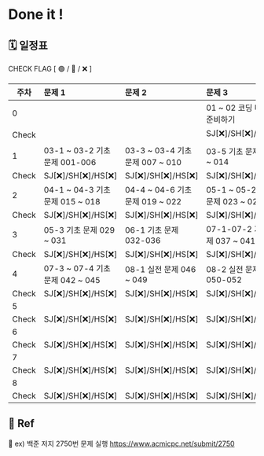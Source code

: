 # Done it !

## 🗓 일정표

CHECK FLAG [ 🟢 / 🔺 / ❌ ]

|**주차**| **문제 1** | **문제 2** | **문제 3** |
| ----- |:-------------------------|:--------|:--------|
|0     |  | | 01 ~ 02 코딩 테스트 준비하기 | 
|Check | | | SJ[❌]/SH[❌]/HS[🟢] | 
|1     | 03-1 ~ 03-2 기초 문제 001-006 | 03-3 ~ 03-4 기초 문제 007 ~ 010 | 03-5 기초 문제 011 ~ 014 | 
|Check | SJ[❌]/SH[❌]/HS[❌] | SJ[❌]/SH[❌]/HS[❌] | SJ[❌]/SH[❌]/HS[❌] | 
|2     | 04-1 ~ 04-3 기초 문제 015 ~ 018 | 04-4 ~ 04-6 기초 문제 019 ~ 022 | 05-1 ~ 05-2 기초 문제 023 ~ 028 | 
|Check | SJ[❌]/SH[❌]/HS[❌] | SJ[❌]/SH[❌]/HS[❌] | SJ[❌]/SH[❌]/HS[❌] | 
|3     | 05-3 기초 문제 029 ~ 031 | 06-1 기초 문제 032-036 | 07-1-07-2 기초 문제 037 ~ 041 | 
|Check | SJ[❌]/SH[❌]/HS[❌] | SJ[❌]/SH[❌]/HS[❌] | SJ[❌]/SH[❌]/HS[❌] | 
|4     | 07-3  ~  07-4 기초 문제 042 ~ 045 | 08-1 실전 문제 046 ~ 049 | 08-2 실전 문제 050-052 | 
|Check | SJ[❌]/SH[❌]/HS[❌] | SJ[❌]/SH[❌]/HS[❌] | SJ[❌]/SH[❌]/HS[❌] | 
|5     |  | | | 
|Check | SJ[❌]/SH[❌]/HS[❌] | SJ[❌]/SH[❌]/HS[❌] | SJ[❌]/SH[❌]/HS[❌] |
|6     |  | | |
|Check | SJ[❌]/SH[❌]/HS[❌] | SJ[❌]/SH[❌]/HS[❌] | SJ[❌]/SH[❌]/HS[❌] |
|7     |  | | |
|Check | SJ[❌]/SH[❌]/HS[❌] | SJ[❌]/SH[❌]/HS[❌] | SJ[❌]/SH[❌]/HS[❌] |
|8     |  | | |
|Check | SJ[❌]/SH[❌]/HS[❌] | SJ[❌]/SH[❌]/HS[❌] | SJ[❌]/SH[❌]/HS[❌] |



## 🔗 Ref
📁 ex) 백준 저지 2750번 문제 실행 https://www.acmicpc.net/submit/2750